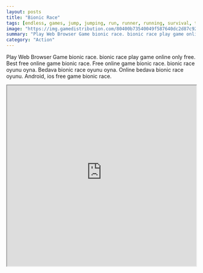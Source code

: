 ```yaml
---
layout: posts
title: "Bionic Race"
tags: [endless, games, jump, jumping, run, runner, running, survival, tap, free, online, games, oyna, game, free, games, play, play, games]
image: "https://img.gamedistribution.com/80400b73540049f587640dc2d87c92db.jpg"
summary: "Play Web Browser Game bionic race. bionic race play game online only free. Best free online game bionic race. Free online game bionic race. bionic race oyunu oyna. Bedava bionic race oyunu oyna. Online bedava bionic race oyunu. Android, ios free game bionic race."
category: "Action"
---
```


Play Web Browser Game bionic race. bionic race play game online only free. Best free online game bionic race. Free online game bionic race. bionic race oyunu oyna. Bedava bionic race oyunu oyna. Online bedava bionic race oyunu. Android, ios free game bionic race.

<iframe width="100%" height="480px;" src="https://html5.gamedistribution.com/80400b73540049f587640dc2d87c92db/"></iframe>